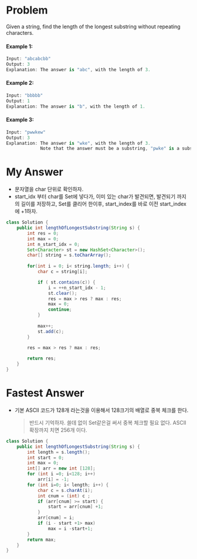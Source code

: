 # Problem

Given a string, find the length of the longest substring without repeating characters.

#### Example 1:

```swift
Input: "abcabcbb"
Output: 3 
Explanation: The answer is "abc", with the length of 3. 
```

#### Example 2:

```swift
Input: "bbbbb"
Output: 1
Explanation: The answer is "b", with the length of 1.
```

#### Example 3:

```swift
Input: "pwwkew"
Output: 3
Explanation: The answer is "wke", with the length of 3. 
             Note that the answer must be a substring, "pwke" is a subsequence and not a substring.
```

# My Answer

* 문자열을 char 단위로 확인하자.
* start_idx 부터 char를 Set에 넣다가, 이미 있는 char가 발견되면, 발견되기 까지의 길이를 저장하고, Set를 클리어 한이후, start_index를 바로 이전 start_index에 +1하자.
  
```java
class Solution {
    public int lengthOfLongestSubstring(String s) {
        int res = 0;
        int max = 0;
        int n_start_idx = 0;
        Set<Character> st = new HashSet<Character>(); 
        char[] string = s.toCharArray();
        
        for(int i = 0; i< string.length; i++) {
            char c = string[i];

            if ( st.contains(c)) {
                i = ++n_start_idx - 1;
                st.clear();    
                res = max > res ? max : res;
                max = 0;
                continue;
            }
            
            max++;
            st.add(c);
        }

        res = max > res ? max : res;
        
        return res;        
    }
}
```

# Fastest Answer

* 기본 ASCII 코드가 128개 라는것을 이용해서 128크기의 배열로 중복 체크를 한다.
  > 반드시 기억하자. 쓸데 없이 Set같은걸 써서 중복 체크할 필요 없다. 
  > ASCII 확장까지 치면 256개 이다.

```java
class Solution {
    public int lengthOfLongestSubstring(String s) {
        int length = s.length();
        int start = 0;
        int max = 0;
        int[] arr = new int [128];
        for (int i =0; i<128; i++)
            arr[i] = -1;
        for (int i=0; i< length; i++) {
            char c = s.charAt(i);
            int cnum = (int) c ;
            if (arr[cnum] >= start) {
                start = arr[cnum] +1;
            }
            arr[cnum] = i;
            if (i - start +1> max) 
                max = i -start+1;
        }
        return max;
    }
}
```

